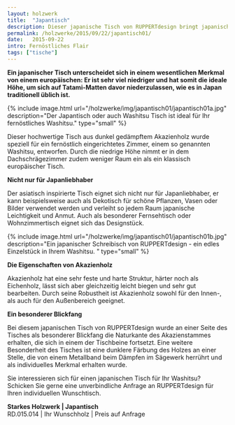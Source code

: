 ```yaml
---
layout: holzwerk
title:  "Japantisch"
description: Dieser japanische Tisch von RUPPERTdesign bringt japanische Leichtigkeit und Anmut in Ihre Wohnung. 
permalink: /holzwerke/2015/09/22/japantisch01/
date:   2015-09-22
intro: Fernöstliches Flair
tags: ["tische"]
---
```




**Ein japanischer Tisch unterscheidet sich in einem wesentlichen Merkmal von einem europäischen: 
Er ist sehr viel niedriger und hat somit die ideale Höhe, 
um sich auf Tatami-Matten davor niederzulassen, wie es in Japan traditionell üblich ist.** 

{% include image.html url="/holzwerke/img/japantisch01/japantisch01a.jpg" description="Der Japantisch oder auch Washitsu Tisch ist ideal für Ihr fernöstliches Washitsu." type="small" %}

Dieser hochwertige Tisch aus dunkel gedämpftem Akazienholz wurde speziell für ein fernöstlich eingerichtetes Zimmer, 
einem so genannten Washitsu, entworfen. 
Durch die niedrige Höhe nimmt er in dem Dachschrägezimmer zudem weniger Raum ein als ein klassisch europäischer Tisch.


**Nicht nur für Japanliebhaber**


Der asiatisch inspirierte Tisch eignet sich nicht nur für Japanliebhaber, 
er kann beispielsweise auch als Dekotisch für schöne Pflanzen, 
Vasen oder Bilder verwendet werden und verleiht so jedem Raum japanische Leichtigkeit und Anmut. 
Auch als besonderer Fernsehtisch oder Wohnzimmertisch eignet sich das Designstück. 


{% include image.html url="/holzwerke/img/japantisch01/japantisch01b.jpg" description="Ein japanischer Schreibisch von RUPPERTdesign - ein edles Einzelstück in Ihrem Washitsu. " type="small" %}


**Die Eigenschaften von Akazienholz**


Akazienholz hat eine sehr feste und harte Struktur, 
härter noch als Eichenholz, lässt sich aber gleichzeitig leicht biegen und sehr gut bearbeiten. 
Durch seine Robustheit ist Akazienholz sowohl für den Innen-, als auch für den Außenbereich geeignet. 


**Ein besonderer Blickfang**


Bei diesem japanischen Tisch von RUPPERTdesign wurde an einer Seite des Tisches als besonderer 
Blickfang die Naturkante des Akazienstammes erhalten, 
die sich in einem der Tischbeine fortsetzt. 
Eine weitere Besonderheit des Tisches ist eine dunklere Färbung des Holzes an einer Stelle, 
die von einem Metallband beim Dämpfen im Sägewerk herrührt und als individuelles Merkmal erhalten wurde.

Sie interessieren sich für einen japanischen Tisch für Ihr Washitsu? 
Schicken Sie gerne eine unverbindliche Anfrage an RUPPERTdesign für Ihren individuellen Wunschtisch.  


  

**Starkes Holzwerk \| Japantisch**    
RD.015.014  \|  Ihr Wunschholz  \|  Preis auf Anfrage

